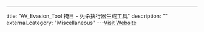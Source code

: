---
title: "AV_Evasion_Tool:掩日 - 免杀执行器生成工具"
description: ""
external_category: "Miscellaneous"
---[Visit Website](https://github.com/1y0n/AV_Evasion_Tool)

